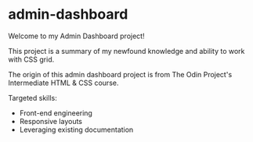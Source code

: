 # admin-dashboard
Welcome to my Admin Dashboard project!

This project is a summary of my newfound knowledge and ability
to work with CSS grid.

The origin of this admin dashboard project is from The Odin Project's
Intermediate HTML & CSS course.

Targeted skills:
- Front-end engineering
- Responsive layouts
- Leveraging existing documentation
